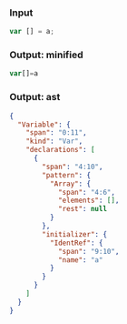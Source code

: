 ### Input
```js parse:stmt
var [] = a;
```

### Output: minified
```js
var[]=a
```

### Output: ast
```json
{
  "Variable": {
    "span": "0:11",
    "kind": "Var",
    "declarations": [
      {
        "span": "4:10",
        "pattern": {
          "Array": {
            "span": "4:6",
            "elements": [],
            "rest": null
          }
        },
        "initializer": {
          "IdentRef": {
            "span": "9:10",
            "name": "a"
          }
        }
      }
    ]
  }
}
```
